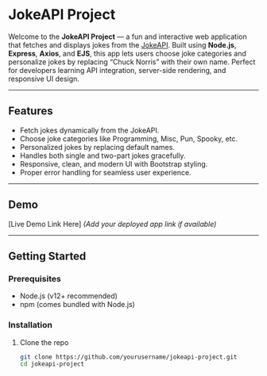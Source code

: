 # JokeAPI Project

Welcome to the **JokeAPI Project** — a fun and interactive web application that fetches and displays jokes from the [JokeAPI](https://v2.jokeapi.dev/). Built using **Node.js**, **Express**, **Axios**, and **EJS**, this app lets users choose joke categories and personalize jokes by replacing “Chuck Norris” with their own name. Perfect for developers learning API integration, server-side rendering, and responsive UI design.

---

## Features

- Fetch jokes dynamically from the JokeAPI.
- Choose joke categories like Programming, Misc, Pun, Spooky, etc.
- Personalized jokes by replacing default names.
- Handles both single and two-part jokes gracefully.
- Responsive, clean, and modern UI with Bootstrap styling.
- Proper error handling for seamless user experience.

---

## Demo

[Live Demo Link Here] *(Add your deployed app link if available)*

---

## Getting Started

### Prerequisites

- Node.js (v12+ recommended)
- npm (comes bundled with Node.js)

### Installation

1. Clone the repo  
   ```bash
   git clone https://github.com/yourusername/jokeapi-project.git
   cd jokeapi-project
